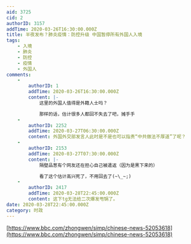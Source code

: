```yaml
---
aid: 3725
cid: 2
authorID: 3157
addTime: 2020-03-26T16:30:00.000Z
title: 半夜发布？肺炎疫情：防控升级 中国暂停所有外国人入境
tags:
    - 入境
    - 肺炎
    - 防控
    - 疫情
    - 外国人
comments:
    -
        authorID: 1
        addTime: 2020-03-26T16:30:00.000Z
        content: |-
            这里的外国人值得是外籍人士吗？

            那样的话，估计很多人都回不失去了吧，摊手手
    -
        authorID: 2252
        addTime: 2020-03-27T06:30:00.000Z
        content: 外国外交部发言人此时是不是也可以指责“中共做法不厚道”了呢？
    -
        authorID: 2153
        addTime: 2020-03-27T07:30:00.000Z
        content: |-
            隔壁品葱有个网友还在担心自己被遣返（因为是黑下来的）

            看了这个估计高兴死了，不用回去了(~\_~;)
    -
        authorID: 2417
        addTime: 2020-03-28T22:45:00.000Z
        content: 这下tg无法给二次爆发甩锅了。
date: 2020-03-28T22:45:00.000Z
category: 时政
---
```


[https://www.bbc.com/zhongwen/simp/chinese-news-52053618](https://www.bbc.com/zhongwen/simp/chinese-news-52053618)
